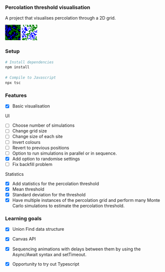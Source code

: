 ### Percolation threshold visualisation 

A project that visualises percolation through a 2D grid.

<picture>
  <source media="(prefers-color-scheme: dark)" srcset="./images/percolationanimationDark.png">
  <source media="(prefers-color-scheme: light)" srcset="./images/percolationanimationLight.png">
<img alt="Example percolation grid" src="./images/percolationanimationDark.png", width="50" height="50" />
<img alt="Example percolation grid" src="./images/percolationanimationLight.png", width="50" height="50" />
</picture>


### Setup 

```bash 
# Install dependencies
npm install 

# Compile to Javascript
npx tsc
```

### Features 

- [x] Basic visualisation 

UI

- [ ] Choose number of simulations
- [ ] Change grid size 
- [ ] Change size of each site 
- [ ] Invert colours
- [ ] Revert to previous positions 
- [ ] Option to run simulations in parallel or in sequence.
- [x] Add option to randomise settings
- [ ] Fix backfill problem 

Statistics 

- [x] Add statistics for the percolation threshold 
- [x] Mean threshold
- [x] Standard deviation for the threshold 
- [x] Have multiple instances of the percolation grid and perform many Monte Carlo simulations to estimate the percolation threshold. 

### Learning goals 

- [x] Union Find data structure 
- [x] Canvas API 
- [x] Sequencing animations with delays between them by using the Async/Await syntax and setTimeout. 
- [x] Opportunity to try out Typescript


